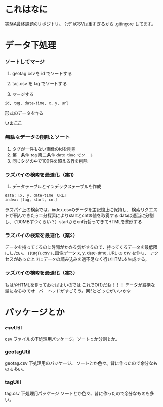 # これはなに
実験A最終課題のリポジトリ。
ｸｿﾃﾞｶCSVは重すぎるから .gitingore してます。

# データ下処理
### ソートしてマージ
1. geotag.csv を id でソートする
2. tag.csv を tag でソートする

3. マージする
```
id, tag, date-time, x, y, url
```
形式のデータを作る

**いまここ** 

### 無駄なデータの削除とソート
1. タグが一件もない画像のidを削除
2. 第一条件 tag 第二条件 date-time でソート
3. 同じタグの中で100件を超える行を削除

### ラズパイの検索を最適化（案1）
1. データテーブルとインデックステーブルを作成
```
data: [x, y, date-time, URL]
index: [tag, start, cnt]
```
ラズパイ上の検索では、index.csvのデータを主記憶上に保持し、
検索リクエストが飛んできたら二分探索によりstartとcntの値を取得する
dataは適当に分割し、（100MBずつくらい？）startからcnt行拾ってきてHTMLを整形する

### ラズパイの検索を最適化（案2）
データを持ってくるのに時間がかかる気がするので、持ってくるデータを最低限にしたい。
{{tag}}.csv に画像データ x, y, date-time, URL の csv を作り、
アクセスがあったときにデータの読み込みを過不足なく行いHTMLを生成する。

### ラズパイの検索を最適化（案3）
もはやHTMLを作っておけばよいのでは
これでO(1)だね！！！
データが結構な量になるのでオーバーヘッドがすごそう。案2とどっちがいいかな


# パッケージとか
### csvUtil
csv ファイルの下処理用パッケージ。ソートとか分割とか。

### geotagUtil
geotag.csv 下処理用のパッケージ。
ソートとか色々。昔に作ったので余分なものも多い。

### tagUtil
tag.csv 下処理用パッケージ
ソートとか色々。昔に作ったので余分なものも多い。